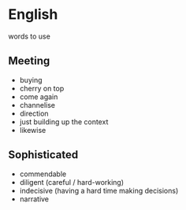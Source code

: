 # English
words to use

## Meeting 
- buying
- cherry on top
- come again
- channelise
- direction
- just building up the context
- likewise

## Sophisticated 
- commendable
- diligent (careful / hard-working)
- indecisive (having a hard time making decisions)
- narrative


